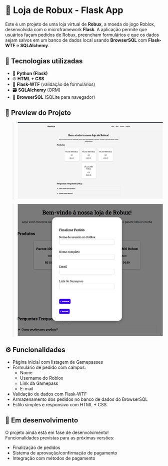 # 🛒 Loja de Robux - Flask App

Este é um projeto de uma loja virtual de **Robux**, a moeda do jogo Roblox, desenvolvida com o microframework **Flask**. A aplicação permite que usuários façam pedidos de Robux, preencham formulários e que os dados sejam salvos em um banco de dados local usando **BrowserSQL** com **Flask-WTF** e **SQLAlchemy**.

## 🚀 Tecnologias utilizadas

- 🐍 **Python (Flask)**
- 🌐 **HTML + CSS**
- 🧠 **Flask-WTF** (validação de formulários)
- 🗃️ **SQLAlchemy** (ORM)
- 💾 **BrowserSQL** (SQLite para navegador)

## 📸 Preview do Projeto

> *![alt text](/assets/Tela1.png)*


>*![alt text](/assets/Tela2.png)*

## ⚙️ Funcionalidades

- Página inicial com listagem de Gamepasses
- Formulário de pedido com campos:
  - Nome
  - Username do Roblox
  - Link da Gamepass
  - E-mail
- Validação de dados com Flask-WTF
- Armazenamento dos pedidos no banco de dados do BrowserSQL
- Estilo simples e responsivo com HTML + CSS

## 🚧 Em desenvolvimento

O projeto ainda está em fase de desenvolvimento!  
Funcionalidades previstas para as próximas versões:

- Finalização de pedidos
- Sistema de aprovação/confirmação de pagamento
- Integração com métodos de pagamento
